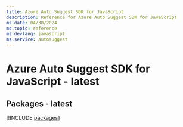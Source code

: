 ```yaml
---
title: Azure Auto Suggest SDK for JavaScript
description: Reference for Azure Auto Suggest SDK for JavaScript
ms.date: 04/30/2024
ms.topic: reference
ms.devlang: javascript
ms.service: autosuggest
---
```

# Azure Auto Suggest SDK for JavaScript - latest
## Packages - latest
[!INCLUDE [packages](auto-suggest-index.md)]
